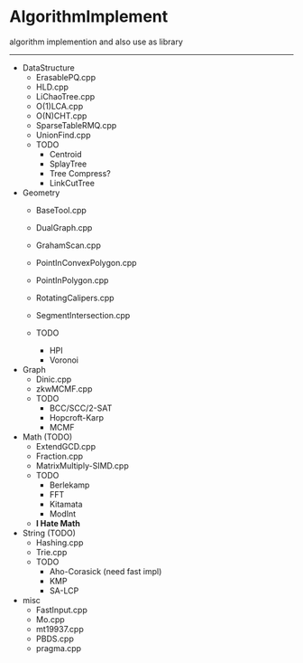 # AlgorithmImplement
algorithm implemention and also use as library

---

* DataStructure
    * ErasablePQ.cpp
    * HLD.cpp
    * LiChaoTree.cpp
    * O(1)LCA.cpp
    * O(N)CHT.cpp
    * SparseTableRMQ.cpp
    * UnionFind.cpp
    * TODO
        * Centroid
        * SplayTree
        * Tree Compress?
        * LinkCutTree
* Geometry
    * BaseTool.cpp
    * DualGraph.cpp
    * GrahamScan.cpp
    * PointInConvexPolygon.cpp
    * PointInPolygon.cpp
    * RotatingCalipers.cpp
    * SegmentIntersection.cpp
    
    * TODO
        * HPI
        * Voronoi
* Graph
    * Dinic.cpp
    * zkwMCMF.cpp
    * TODO
        * BCC/SCC/2-SAT
        * Hopcroft-Karp
        * MCMF
* Math (TODO)
    * ExtendGCD.cpp
    * Fraction.cpp
    * MatrixMultiply-SIMD.cpp
    * TODO
        * Berlekamp
        * FFT
        * Kitamata
        * ModInt
    * **I Hate Math**
* String (TODO)
    * Hashing.cpp
    * Trie.cpp
    * TODO
        * Aho-Corasick (need fast impl)
        * KMP
        * SA-LCP
* misc
	* FastInput.cpp
	* Mo.cpp
	* mt19937.cpp
	* PBDS.cpp
	* pragma.cpp
